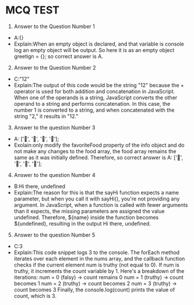# MCQ TEST
1) Answer to the Question Number 1
* A:{}
* Explain:When an empty object is declared, and that variable is console log an empty object will be output.  So here it is as an empty object greetign = {}; so correct answer is A.

2) Answer to the Question Number 2
* C:"12"
* Explain:The output of this code would be the string "12" because the + operator is used for both addition and concatenation in JavaScript. When one of the operands is a string, JavaScript converts the other operand to a string and performs concatenation. In this case, the number 1 is converted to a string, and when concatenated with the string "2," it results in "12."

3) Answer to the question Number 3
* A: ['🍕', '🍫', '🥑', '🍔'];
* Exolain:only modify the favoriteFood property of the info object and do not make any changes to the food array, the food array remains the same as it was initially defined. Therefore, so correct answer is A: ['🍕', '🍫', '🥑', '🍔'];
4)  Answer to the question Number 4
* B:Hi there, undefined
* Explain:The reason for this is that the sayHi function expects a name parameter, but when you call it with sayHi(), you're not providing any argument. In JavaScript, when a function is called with fewer arguments than it expects, the missing parameters are assigned the value undefined. Therefore, ${name} inside the function becomes ${undefined}, resulting in the output Hi there, undefined.

5)  Answer to the question Number 5
* C:3
* Explain:This code snippet logs 3 to the console. The forEach method iterates over each element in the nums array, and the callback function checks if the current element num is truthy (not equal to 0). If num is truthy, it increments the count variable by 1.
Here's a breakdown of the iterations:
num = 0 (falsy) -> count remains 0
num = 1 (truthy) -> count becomes 1
num = 2 (truthy) -> count becomes 2
num = 3 (truthy) -> count becomes 3
Finally, the console.log(count) prints the value of count, which is 3.